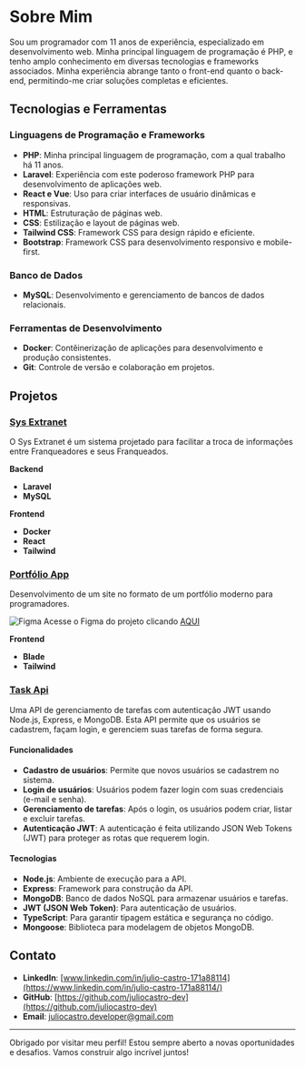 # Sobre Mim

Sou um programador com 11 anos de experiência, especializado em desenvolvimento web. Minha principal linguagem de programação é PHP, e tenho amplo conhecimento em diversas tecnologias e frameworks associados. Minha experiência abrange tanto o front-end quanto o back-end, permitindo-me criar soluções completas e eficientes.

## Tecnologias e Ferramentas

### Linguagens de Programação e Frameworks

- **PHP**: Minha principal linguagem de programação, com a qual trabalho há 11 anos.
- **Laravel**: Experiência com este poderoso framework PHP para desenvolvimento de aplicações web.
- **React e Vue**: Uso para criar interfaces de usuário dinâmicas e responsivas.
- **HTML**: Estruturação de páginas web.
- **CSS**: Estilização e layout de páginas web.
- **Tailwind CSS**: Framework CSS para design rápido e eficiente.
- **Bootstrap**: Framework CSS para desenvolvimento responsivo e mobile-first.

### Banco de Dados

- **MySQL**: Desenvolvimento e gerenciamento de bancos de dados relacionais.

### Ferramentas de Desenvolvimento

- **Docker**: Contêinerização de aplicações para desenvolvimento e produção consistentes.
- **Git**: Controle de versão e colaboração em projetos.

## Projetos

### [Sys Extranet](https://github.com/juliocastro-dev/sys-extranet)
O Sys Extranet é um sistema projetado para facilitar a troca de informações entre Franqueadores e seus Franqueados.

**Backend**
- **Laravel**
- **MySQL**

**Frontend**
- **Docker**
- **React**
- **Tailwind**

### [Portfólio App](https://github.com/juliocastro-dev/portfolio-app)
Desenvolvimento de um site no formato de um portfólio moderno para programadores.

![Figma](https://img.icons8.com/color/24/000000/figma.png) Acesse o Figma do projeto clicando [AQUI](https://www.figma.com/design/OBwx1arGTAaqalXP5t6vE4/Portef%C3%B3lio-Moderno?node-id=0-1&t=Cqow7BfSOAJP04Pk-1)

**Frontend**
- **Blade**
- **Tailwind**

### [Task Api](https://github.com/juliocastro-dev/task-api)
Uma API de gerenciamento de tarefas com autenticação JWT usando Node.js, Express, e MongoDB. Esta API permite que os usuários se cadastrem, façam login, e gerenciem suas tarefas de forma segura.

#### Funcionalidades
- **Cadastro de usuários**: Permite que novos usuários se cadastrem no sistema.
- **Login de usuários**: Usuários podem fazer login com suas credenciais (e-mail e senha).
- **Gerenciamento de tarefas**: Após o login, os usuários podem criar, listar e excluir tarefas.
- **Autenticação JWT**: A autenticação é feita utilizando JSON Web Tokens (JWT) para proteger as rotas que requerem login.

#### Tecnologias
- **Node.js**: Ambiente de execução para a API.
- **Express**: Framework para construção da API.
- **MongoDB**: Banco de dados NoSQL para armazenar usuários e tarefas.
- **JWT (JSON Web Token)**: Para autenticação de usuários.
- **TypeScript**: Para garantir tipagem estática e segurança no código.
- **Mongoose**: Biblioteca para modelagem de objetos MongoDB.

## Contato

- **LinkedIn**: [www.linkedin.com/in/julio-castro-171a88114](https://www.linkedin.com/in/julio-castro-171a88114/)
- **GitHub**: [https://github.com/juliocastro-dev](https://github.com/juliocastro-dev)
- **Email**: juliocastro.developer@gmail.com

---

Obrigado por visitar meu perfil! Estou sempre aberto a novas oportunidades e desafios. Vamos construir algo incrível juntos!
